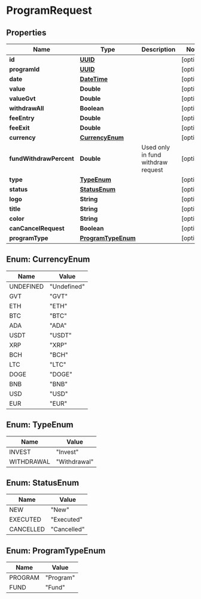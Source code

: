 
# ProgramRequest

## Properties
Name | Type | Description | Notes
------------ | ------------- | ------------- | -------------
**id** | [**UUID**](UUID.md) |  |  [optional]
**programId** | [**UUID**](UUID.md) |  |  [optional]
**date** | [**DateTime**](DateTime.md) |  |  [optional]
**value** | **Double** |  |  [optional]
**valueGvt** | **Double** |  |  [optional]
**withdrawAll** | **Boolean** |  |  [optional]
**feeEntry** | **Double** |  |  [optional]
**feeExit** | **Double** |  |  [optional]
**currency** | [**CurrencyEnum**](#CurrencyEnum) |  |  [optional]
**fundWithdrawPercent** | **Double** | Used only in fund withdraw request |  [optional]
**type** | [**TypeEnum**](#TypeEnum) |  |  [optional]
**status** | [**StatusEnum**](#StatusEnum) |  |  [optional]
**logo** | **String** |  |  [optional]
**title** | **String** |  |  [optional]
**color** | **String** |  |  [optional]
**canCancelRequest** | **Boolean** |  |  [optional]
**programType** | [**ProgramTypeEnum**](#ProgramTypeEnum) |  |  [optional]


<a name="CurrencyEnum"></a>
## Enum: CurrencyEnum
Name | Value
---- | -----
UNDEFINED | &quot;Undefined&quot;
GVT | &quot;GVT&quot;
ETH | &quot;ETH&quot;
BTC | &quot;BTC&quot;
ADA | &quot;ADA&quot;
USDT | &quot;USDT&quot;
XRP | &quot;XRP&quot;
BCH | &quot;BCH&quot;
LTC | &quot;LTC&quot;
DOGE | &quot;DOGE&quot;
BNB | &quot;BNB&quot;
USD | &quot;USD&quot;
EUR | &quot;EUR&quot;


<a name="TypeEnum"></a>
## Enum: TypeEnum
Name | Value
---- | -----
INVEST | &quot;Invest&quot;
WITHDRAWAL | &quot;Withdrawal&quot;


<a name="StatusEnum"></a>
## Enum: StatusEnum
Name | Value
---- | -----
NEW | &quot;New&quot;
EXECUTED | &quot;Executed&quot;
CANCELLED | &quot;Cancelled&quot;


<a name="ProgramTypeEnum"></a>
## Enum: ProgramTypeEnum
Name | Value
---- | -----
PROGRAM | &quot;Program&quot;
FUND | &quot;Fund&quot;



